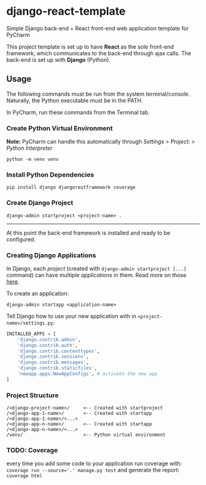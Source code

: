 # django-react-template
Simple Django back-end + React front-end web application template for PyCharm

This project template is set up to have **React** as the sole front-end framework, which communicates
to the back-end through ajax calls. The back-end is set up with **Django** (Python).

## Usage
The following commands must be run from the system terminal/console. Naturally, the Python executable must be
in the PATH.

In PyCharm, run these commands from the Terminal tab.

### Create Python Virtual Environment
**Note:** PyCharm can handle this automatically through *Settings > Project:<project-name> > Python Interpreter*
````
python -m venv venv 
````

### Install Python Dependencies
````
pip install django djangorestframework coverage
````

### Create Django Project
````
django-admin startproject <project-name> .
````

----------------------

At this point the back-end framework is installed and ready to be configured.

### Creating Django Applications

In Django, each *project* (created with ``django-admin startproject [...]`` command) can have multiple *applications* 
in them. Read more on those [here](https://docs.djangoproject.com/en/3.0/intro/reusable-apps/#:~:text=A%20Django%20application%20is%20a,%2C%20urls%20%2C%20and%20views%20submodules.).

To create an application:
````
django-admin startapp <application-name>
````

Tell Django how to use your new application with in ``<project-name>/settings.py``:
````python
INSTALLED_APPS = [
    'django.contrib.admin',
    'django.contrib.auth',
    'django.contrib.contenttypes',
    'django.contrib.sessions',
    'django.contrib.messages',
    'django.contrib.staticfiles',
    'newapp.apps.NewAppConfigs', # activate the new app
]
````

### Project Structure
````
/<django-project-name>/     <-- Created with startproject
/<django-app-1-name>/       <-- Created with startapp
/<django-app-1-name>/<...>
/<django-app-n-name>/       <-- Created with startapp
/<django-app-n-name>/<...>
/venv/                      <-- Python virtual environment
````

### TODO: Coverage
every time you add some code to your application run coverage with:
``coverage run --source='.' manage.py test``
and generate the report:
``coverage html``
